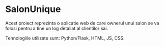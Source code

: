 # SalonUnique

Acest proiect reprezinta o aplicatie web de care ownerul unui salon se va folosi pentru a tine un log detaliat al clientilor sai.

Tehnologiile utilizate sunt: Python/Flask, HTML, JS, CSS.